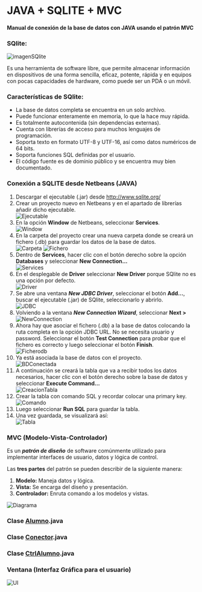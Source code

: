 # JAVA + SQLITE + MVC
#### Manual de conexión de la base de datos con JAVA usando el patrón MVC

### SQlite:
![imagenSQlite](https://github.com/acasella03/ManualBD/blob/master/imagenes/imagenSQlite.jpg)

Es una herramienta de software libre, que permite almacenar información en dispositivos de una forma sencilla, eficaz, potente, rápida y en equipos con pocas capacidades de hardware, como puede ser un PDA o un móvil.

### Características de SQlite:
* La base de datos completa se encuentra en un solo archivo.
* Puede funcionar enteramente en memoria, lo que la hace muy rápida.
* Es totalmente autocontenida (sin dependencias externas).
* Cuenta con librerías de acceso para muchos lenguajes de programación.
* Soporta texto en formato UTF-8 y UTF-16, así como datos numéricos de 64 bits.
* Soporta funciones SQL definidas por el usuario.
* El código fuente es de dominio público y se encuentra muy bien documentado.

### Conexión a SQLITE desde Netbeans (JAVA)
1. Descargar el ejecutable (.jar) desde http://www.sqlite.org/
2. Crear un proyecto nuevo en Netbeans y en el apartado de librerías añadir dicho ejecutable.<br>
![Ejecutable](https://github.com/acasella03/ManualBD/blob/master/imagenes/1.png)<br>
3. En la opción **Window** de Netbeans, seleccionar **Services**.<br>
![Window](https://github.com/acasella03/ManualBD/blob/master/imagenes/2.png)<br>
4. En la carpeta del proyecto crear una nueva carpeta donde se creará un fichero (.db) para guardar los datos de la base de datos.<br>
![Carpeta](https://github.com/acasella03/ManualBD/blob/master/imagenes/3.png)
![Fichero](https://github.com/acasella03/ManualBD/blob/master/imagenes/4.png)<br>
5. Dentro de **Services**, hacer clic con el botón derecho sobre la opción **Databases** y seleccionar **New Connection…**<br>
![Services](https://github.com/acasella03/ManualBD/blob/master/imagenes/5.png)<br>
6. En el desplegable de **Driver** seleccionar **New Driver** porque SQlite no es una opción por defecto.<br>
![Driver](https://github.com/acasella03/ManualBD/blob/master/imagenes/6.png)<br>
7. Se abre una ventana ***New JDBC Driver***, seleccionar el botón **Add…**, buscar el ejecutable (.jar) de SQlite, seleccionarlo y abrirlo.<br>
![JDBC](https://github.com/acasella03/ManualBD/blob/master/imagenes/7.png)<br>
8. Volviendo a la ventana ***New Connection Wizard***, seleccionar **Next >** <br>
![NewConnection](https://github.com/acasella03/ManualBD/blob/master/imagenes/8.png)<br>
9. Ahora hay que asociar el fichero (.db) a la base de datos colocando la ruta completa en la opción JDBC URL. No se necesita usuario y password.
   Seleccionar el botón **Test Connection** para probar que el fichero es correcto y luego seleccionar el botón **Finish**.<br>
![Ficherodb](https://github.com/acasella03/ManualBD/blob/master/imagenes/9.png)<br>
10. Ya está asociada la base de datos con el proyecto.<br>
![BDConectada](https://github.com/acasella03/ManualBD/blob/master/imagenes/10.png)<br>
11. A continuación se creará la tabla que va a recibir todos los datos necesarios, hacer clic con el botón derecho sobre la base de datos y seleccionar  **Execute Command…**<br>
![CreacionTabla](https://github.com/acasella03/ManualBD/blob/master/imagenes/11.png)<br>
12. Crear la tabla con comando SQL y recordar colocar una primary key.<br>
![Comando](https://github.com/acasella03/ManualBD/blob/master/imagenes/12.png)<br>
13. Luego seleccionar **Run SQL** para guardar la tabla.
14. Una vez guardada, se visualizará así:<br>
![Tabla](https://github.com/acasella03/ManualBD/blob/master/imagenes/13.png)

### MVC (Modelo-Vista-Controlador)
Es un ***patrón de diseño*** de software comúnmente utilizado para implementar interfaces de usuario, datos y lógica de control.

Las **tres partes** del patrón se pueden describir de la siguiente manera:
1. **Modelo:** Maneja datos y lógica.
2. **Vista:** Se encarga del diseño y presentación.
3. **Controlador:** Enruta comando a los modelos y vistas.

![Diagrama](https://github.com/acasella03/ManualBD/blob/master/imagenes/DiagramaFuncionamientoMVC.jpg)

### Clase [Alumno](https://github.com/acasella03/ManualBD/blob/master/src/manualbd/Modelo/Alumno.java).java
### Clase [Conector](https://github.com/acasella03/ManualBD/blob/master/src/manualbd/Modelo/Conector.java).java
### Clase [CtrlAlumno](https://github.com/acasella03/ManualBD/blob/master/src/manualbd/Controlador/CtrlAlumno.java).java
### Ventana (Interfaz Gráfica para el usuario)
![UI](https://github.com/acasella03/ManualBD/blob/master/imagenes/26.png)